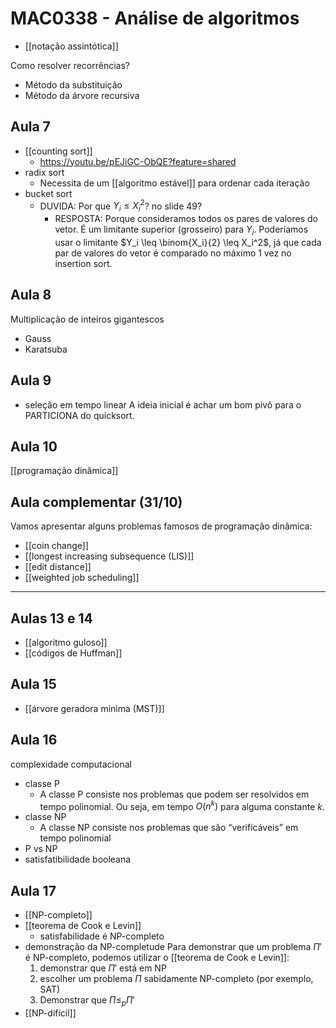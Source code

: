 # MAC0338 - Análise de algoritmos

- [[notação assintótica]]

Como resolver recorrências?
- Método da substituição
- Método da árvore recursiva

## Aula 7

- [[counting sort]]
  - https://youtu.be/pEJiGC-ObQE?feature=shared
- radix sort
  - Necessita de um [[algoritmo estável]] para ordenar cada iteração
- bucket sort
  - DUVIDA: Por que $Y_i \leq X_i^2$? no slide 49?
    - RESPOSTA: Porque consideramos todos os pares de valores do vetor. É um limitante superior (grosseiro) para $Y_i$. Poderíamos usar o limitante $Y_i \leq \binom{X_i}{2} \leq X_i^2$, já que cada par de valores do vetor é comparado no máximo 1 vez no insertion sort.

## Aula 8

Multiplicação de inteiros gigantescos

- Gauss
- Karatsuba

## Aula 9

- seleção em tempo linear
A ideia inicial é achar um bom pivô para o PARTICIONA do quicksort.

## Aula 10

[[programação dinâmica]]

## Aula complementar (31/10)

Vamos apresentar alguns problemas famosos de programação dinâmica:

- [[coin change]]
- [[longest increasing subsequence (LIS)]]
- [[edit distance]]
- [[weighted job scheduling]]

---

## Aulas 13 e 14

- [[algoritmo guloso]]
- [[códigos de Huffman]]

## Aula 15

- [[árvore geradora mínima (MST)]]

## Aula 16

complexidade computacional
- classe P
  - A classe P consiste nos problemas que podem ser resolvidos em tempo polinomial. Ou seja, em tempo $O(n^k)$ para alguma constante $k$.
- classe NP
  - A classe NP consiste nos problemas que são “verificáveis” em tempo polinomial
- P vs NP
- satisfatibilidade booleana

## Aula 17

- [[NP-completo]]
- [[teorema de Cook e Levin]]
  - satisfabilidade é NP-completo
- demonstração da NP-completude
  Para demonstrar que um problema $\Pi'$ é NP-completo, podemos utilizar o [[teorema de Cook e Levin]]:
  1. demonstrar que $\Pi'$ está em NP
  2. escolher um problema $\Pi$ sabidamente NP-completo (por exemplo, SAT)
  3. Demonstrar que $\Pi \leq_p \Pi'$
- [[NP-difícil]]